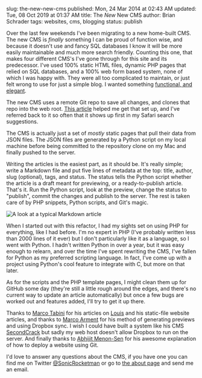 slug: the-new-new-cms
published: Mon, 24 Mar 2014 at 02:43 AM
updated: Tue, 08 Oct 2019 at 01:37 AM
title: The <i>New</i> New CMS
author: Brian Schrader
tags: websites, cms, blogging
status: publish

Over the last few weekends I've been migrating to a new home-built CMS. The new CMS is _finally_ something I can be proud of function wise, and because it doesn't use and fancy SQL databases I know it will be more easily maintainable and much more search friendly. Counting this one, that makes four different CMS's I've gone through for this site and its predecessor. I've used 100% static HTML files, dynamic PHP pages that relied on SQL databases, and a 100% web form based system, none of which I was happy with. They were all too complicated to maintain, or just felt wrong to use for just a simple blog. I wanted something [functional, and elegant][codemonkey].

The new CMS uses a remote Git repo to save all changes, and clones that repo into the web root. [This article][git] helped me get that set up, and I've referred back to it so often that it shows up first in my Safari search suggestions. 

The CMS is actually just a set of *mostly* static pages that pull their data from JSON files. The JSON files are generated by a Python script on my local machine before being committed to the repository clone on my Mac and finally pushed to the server. 

Writing the articles is the easiest part, as it should be. It's really simple; write a Markdown file and put five lines of metadata at the top: title, author, slug (optional), tags, and status. The status tells the Python script whether the article is a draft meant for previewing, or a ready-to-publish article. That's it. Run the Python script, look at the preview, change the status to "publish", commit the changes and publish to the server. The rest is taken care of by PHP snippets, Python scripts, and Git's magic.

<img class="image-center" src="http://brianschrader.com/images/blog/markdown-cms-preview.jpg" alt="A look at a typical Markdown article">

When I started out with this refactor, I had my sights set on using PHP for everything, like I had before. I'm no expert in PHP (I've probably written less than 2000 lines of it ever) but I don't particularly like it as a language, so I went with Python. I hadn't written Python in over a year, but it was easy enough to relearn, and over the time I've spent rewriting the CMS, I've fallen for Python as my preferred scripting language. In fact, I've come up with a project using Python's cool feature to integrate with C, but more on that later.

As for the scripts and the PHP template pages, I might clean them up for GitHub some day (they're still a little rough around the edges, and there's no current way to update an article automatically) but once a few bugs are worked out and features added, I'll try to get it up there. 

Thanks to [Marco Tabini][mt] for his articles on [Louis][louis] and his static-file website articles, and thanks to [Marco Arment][ma] for his method of generating previews and using Dropbox sync. I wish I could have built a system like his CMS [SecondCrack][sc] but sadly my web host doesn't allow Dropbox to run on the server. And finally thanks to [Abhijit Menon-Sen][git] for his awesome explanation of how to deploy a website using Git. 

I'd love to answer any questions about the CMS, if you have one you can find me on Twitter [@SonicRocketman][twitter] or go to [the about page][about] and send me an email. 


[git]: http://toroid.org/ams/git-website-howto 
[mt]: http://blog.tabini.ca/going-static/
[ma]: http://www.marco.org/about
[louis]: https://github.com/mtabini/louis
[sc]: http://www.marco.org/secondcrack
[twitter]: http://twitter.com/SonicRocketman
[about]: http://brianschrader.com/about/
[codemonkey]:http://en.wikipedia.org/wiki/Code_Monkey_(song)
